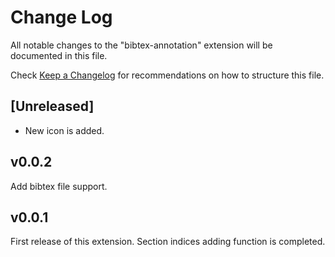 # Change Log

All notable changes to the "bibtex-annotation" extension will be documented in this file.

Check [Keep a Changelog](http://keepachangelog.com/) for recommendations on how to structure this file.

## [Unreleased]

- New icon is added.

## v0.0.2

Add bibtex file support.

## v0.0.1

First release of this extension.
Section indices adding function is completed.